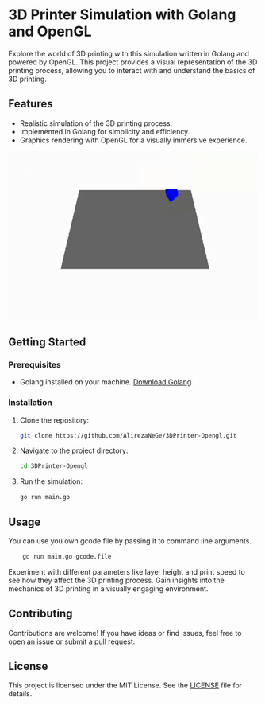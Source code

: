 # 3D Printer Simulation with Golang and OpenGL

Explore the world of 3D printing with this simulation written in Golang and powered by OpenGL. This project provides a visual representation of the 3D printing process, allowing you to interact with and understand the basics of 3D printing.

## Features

- Realistic simulation of the 3D printing process.
- Implemented in Golang for simplicity and efficiency.
- Graphics rendering with OpenGL for a visually immersive experience.

![](https://github.com/AlirezaNeGe/3DPrinter-Opengl/blob/main/.gif)

## Getting Started

### Prerequisites

- Golang installed on your machine. [Download Golang](https://golang.org/dl/)

### Installation

1. Clone the repository:

    ```bash
    git clone https://github.com/AlirezaNeGe/3DPrinter-Opengl.git
    ```

2. Navigate to the project directory:

    ```bash
    cd 3DPrinter-Opengl
    ```

3. Run the simulation:

    ```bash
    go run main.go
    ```



## Usage

You can use you own gcode file by passing it to command line arguments.
```bash
    go run main.go gcode.file
```
Experiment with different parameters like layer height and print speed to see how they affect the 3D printing process. Gain insights into the mechanics of 3D printing in a visually engaging environment.

## Contributing

Contributions are welcome! If you have ideas or find issues, feel free to open an issue or submit a pull request.

## License

This project is licensed under the MIT License. See the [LICENSE](LICENSE) file for details.


